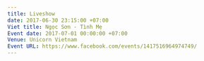 ```yaml
---
title: Liveshow
date: 2017-06-30 23:15:00 +07:00
Viet title: Ngọc Sơn - Tình Mẹ
Event date: 2017-07-01 00:00:00 +07:00
Venue: Unicorn Vietnam
Event URL: https://www.facebook.com/events/1417516964974749/
---
```



